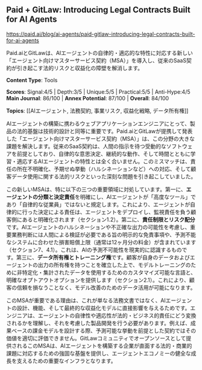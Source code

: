## Paid + GitLaw: Introducing Legal Contracts Built for AI Agents

https://paid.ai/blog/ai-agents/paid-gitlaw-introducing-legal-contracts-built-for-ai-agents

Paid.aiとGitLawは、AIエージェントの自律的・適応的な特性に対応する新しい「エージェント向けマスターサービス契約（MSA）」を導入し、従来のSaaS契約が引き起こす法的リスクと収益化の障壁を解消します。

**Content Type**: Tools

**Scores**: Signal:4/5 | Depth:3/5 | Unique:5/5 | Practical:5/5 | Anti-Hype:4/5
**Main Journal**: 86/100 | **Annex Potential**: 87/100 | **Overall**: 84/100

**Topics**: [[AIエージェント, 法務契約, 事業リスク, 収益化戦略, データ所有権]]

AIエージェントの構築に携わるウェブアプリケーションエンジニアにとって、製品の法的基盤は技術的設計と同等に重要です。Paid.aiとGitLawが提携して発表した「エージェント向けマスターサービス契約（MSA）」は、この分野の大きな課題を解決します。従来のSaaS契約は、人間の指示を待つ受動的なソフトウェアを前提としており、自律的な意思決定、継続的な動作、そして時間とともに学習・適応するAIエージェントの特性とは全く合いません。このミスマッチは、責任の所在不明確化、予期せぬ挙動（ハルシネーションなど）への対応、そして顧客データ使用に関する法的リスクといった深刻な問題を引き起こしていました。

この新しいMSAは、特に以下の三つの重要領域に対処しています。第一に、**エージェントの分類と決定責任**を明確にし、AIエージェントが「高度なツール」であり「自律的な従業員」ではないと規定します。これにより、エージェントが自律的に行った決定による責任は、エージェントをデプロイし、監視責任を負う顧客側にあると明確化されます（セクション1.2）。第二に、**責任制限とリスク配分**です。AIエージェントのハルシネーションや不正確な出力の可能性を考慮し、重要業務判断には人間による検証が必要である旨の明示的な免責事項や、予測不能なシステムに合わせた損害賠償上限（通常は12ヶ月分の料金）が含まれています（セクション7、4.1）。これは、AIの予測不可能性を現実的に認識するものです。第三に、**データ所有権とトレーニング権**です。顧客が自身のデータおよびエージェントの出力の所有権を持つことを確立した上で、モデルトレーニングのために非特定化・集計されたデータを使用するためのカスタマイズ可能な言語と、明確なオプトアウトオプションを提供します（セクション2.1）。これにより、顧客の信頼を損なうことなく、モデル改善のためのデータ活用が可能になります。

このMSAが重要である理由は、これが単なる法務文書ではなく、AIエージェントの設計、機能、そして最終的な収益化モデルに直接影響を与えるためです。エンジニアは、エージェントの自律性や適応性が法的・ビジネス的責任にどう変換されるかを理解し、それを考慮した製品開発を行う必要があります。例えば、成果ベースの課金モデルを設計する際、予測可能な挙動を前提とした契約ではその価値を適切に評価できません。GitLawコミュニティでオープンソースとして提供されるこのMSAは、AIエージェントを構築する企業が直面する法的・商業的課題に対応するための強固な基盤を提供し、エージェントエコノミーの健全な成長を支えるための重要なインフラとなります。